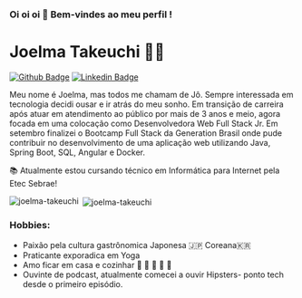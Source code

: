 ### Oi oi oi :wave: Bem-vindes ao meu perfil ! 
# Joelma Takeuchi :woman_technologist:


[![Github Badge](https://img.shields.io/badge/-Github-000?style=flat-square&logo=Github&logoColor=white&link=https://github.com/joelma-takeuchi)](https://github.com/joelma-takeuchi)
[![Linkedin Badge](https://img.shields.io/badge/-LinkedIn-blue?style=flat-square&logo=Linkedin&logoColor=white&link=https://www.linkedin.com/in/joelmatakeuchi/)](https://www.linkedin.com/in/joelmatakeuchi/)





Meu nome é Joelma, mas todos me chamam de Jô. Sempre interessada em tecnologia decidi ousar e ir atrás do meu sonho.
Em transição de carreira após atuar em atendimento ao público por mais de 3 anos e meio, agora focada em uma colocação como Desenvolvedora Web Full Stack Jr.
Em setembro finalizei o Bootcamp Full Stack da Generation Brasil onde pude contribuir no desenvolvimento de uma aplicação web utilizando Java, Spring Boot, SQL, Angular  e Docker.

:books: Atualmente estou cursando técnico em  Informática para Internet pela Etec Sebrae!<br>




<p><img align="left" src="https://github-readme-stats.vercel.app/api/top-langs/?username=joelma-takeuchi&layout=compact" alt="joelma-takeuchi" /></p>

<p>&nbsp;<img align="center" src="https://github-readme-stats.vercel.app/api?username=joelma-takeuchi&show_icons=true" alt="joelma-takeuchi" /></p>


### Hobbies: 

* Paixão pela cultura gastrônomica Japonesa :jp: Coreana:kr: 
* Praticante exporadica em Yoga
* Amo ficar em casa e cozinhar :bento: :ramen: :fried_shrimp: :rice_ball: :sushi:
* Ouvinte de podcast, atualmente comecei a ouvir Hipsters- ponto tech desde o primeiro episódio.



<!--
**joelma-takeuchi/joelma-takeuchi** is a ✨ _special_ ✨ repository because its `README.md` (this file) appears on your GitHub profile.
